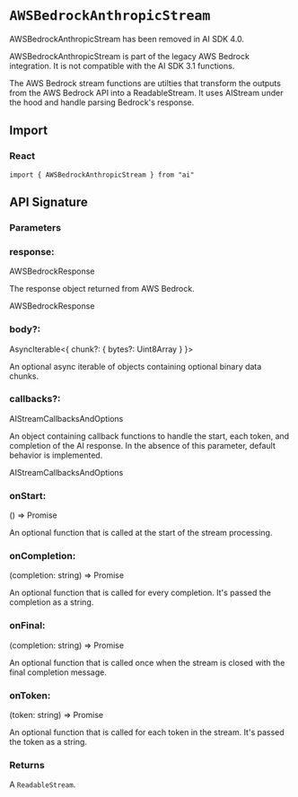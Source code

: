 # `AWSBedrockAnthropicStream`

AWSBedrockAnthropicStream has been removed in AI SDK 4.0.

AWSBedrockAnthropicStream is part of the legacy AWS Bedrock integration. It is
not compatible with the AI SDK 3.1 functions.

The AWS Bedrock stream functions are utilties that transform the outputs from the AWS Bedrock API into a ReadableStream. It uses AIStream under the hood and handle parsing Bedrock's response.

## Import

### React

```
import { AWSBedrockAnthropicStream } from "ai"
```

## API Signature

### Parameters

### response:

AWSBedrockResponse

The response object returned from AWS Bedrock.

AWSBedrockResponse

### body?:

AsyncIterable<{ chunk?: { bytes?: Uint8Array } }>

An optional async iterable of objects containing optional binary data chunks.

### callbacks?:

AIStreamCallbacksAndOptions

An object containing callback functions to handle the start, each token, and completion of the AI response. In the absence of this parameter, default behavior is implemented.

AIStreamCallbacksAndOptions

### onStart:

() => Promise<void>

An optional function that is called at the start of the stream processing.

### onCompletion:

(completion: string) => Promise<void>

An optional function that is called for every completion. It's passed the completion as a string.

### onFinal:

(completion: string) => Promise<void>

An optional function that is called once when the stream is closed with the final completion message.

### onToken:

(token: string) => Promise<void>

An optional function that is called for each token in the stream. It's passed the token as a string.

### Returns

A `ReadableStream`.
